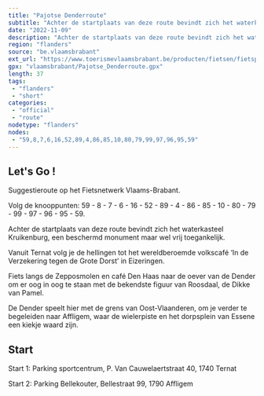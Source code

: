 ```yaml
---
title: "Pajotse Denderroute"
subtitle: "Achter de startplaats van deze route bevindt zich het waterkasteel Kruikenburg, een beschermd monument maar wel vrij toegankelijk"
date: "2022-11-09"
description: "Achter de startplaats van deze route bevindt zich het waterkasteel Kruikenburg, een beschermd monument maar wel vrij toegankelijk. Vanuit Ternat volg je de hellingen tot het wereldberoemde volkscafé ‘In de Verzekering tegen de Grote Dorst’ in Eizeringen."
region: "flanders"
source: "be.vlaamsbrabant"
ext_url: "https://www.toerismevlaamsbrabant.be/producten/fietsen/fietsproducten/pajotse-denderroute/index.html"
gpx: "vlaamsbrabant/Pajotse_Denderroute.gpx"
length: 37
tags:
 - "flanders"
 - "short"
categories:
 - "official"
 - "route"
nodetype: "flanders"
nodes:
 - "59,8,7,6,16,52,89,4,86,85,10,80,79,99,97,96,95,59"
---
```


## Let's Go ! 

Suggestieroute op het Fietsnetwerk Vlaams-Brabant.

Volg de knooppunten: 59 - 8 - 7 - 6 - 16 - 52 - 89 - 4 - 86 - 85 - 10 - 80 - 79 - 99 - 97 - 96 - 95 - 59.

Achter de startplaats van deze route bevindt zich het waterkasteel Kruikenburg, een beschermd monument maar wel vrij toegankelijk.

Vanuit Ternat volg je de hellingen tot het wereldberoemde volkscafé ‘In de Verzekering tegen de Grote Dorst’ in Eizeringen.

Fiets langs de Zepposmolen en café Den Haas naar de oever van de Dender om er oog in oog te staan met de bekendste figuur van Roosdaal, de Dikke van Pamel.

De Dender speelt hier met de grens van Oost-Vlaanderen, om je verder te begeleiden naar Affligem, waar de wielerpiste en het dorpsplein van Essene een kiekje waard zijn.

## Start

Start 1: Parking sportcentrum, P. Van Cauwelaertstraat 40, 1740 Ternat

Start 2: Parking Bellekouter, Bellestraat 99, 1790 Affligem
